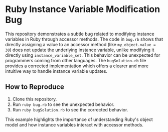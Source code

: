 # Ruby Instance Variable Modification Bug
This repository demonstrates a subtle bug related to modifying instance variables in Ruby through accessor methods.  The code in `bug.rb` shows that directly assigning a value to an accessor method (like `my_object.value = 30`) does not update the underlying instance variable, unlike modifying it directly using `instance_variable_set`.  This behavior can be unexpected for programmers coming from other languages.
The `bugSolution.rb` file provides a corrected implementation which offers a clearer and more intuitive way to handle instance variable updates.

## How to Reproduce
1. Clone this repository.
2. Run `ruby bug.rb` to see the unexpected behavior.
3. Run `ruby bugSolution.rb` to see the corrected behavior.

This example highlights the importance of understanding Ruby's object model and how instance variables interact with accessor methods.